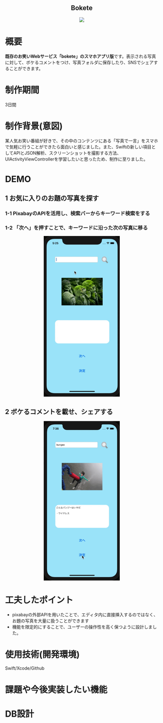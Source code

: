 <h2 align="center">Bokete</h2>

<p align="center">
  <img src="https://i.gyazo.com/7e462ae0d2db65c3258fd02c5011ebac.png" width="250px;"/>
</p>

# 概要
**既存のお笑いWebサービス「bokete」のスマホアプリ版**です。表示される写真に対して、ボケるコメントをつけ、写真フォルダに保存したり、SNSでシェアすることができます。

# 制作期間
3日間

# 制作背景(意図)
某人気お笑い番組が好きで、その中のコンテンツにある「写真で一言」をスマホで気軽に行うことができたら面白いと感じました。また、Swiftの新しい項目としてAPIとJSON解析、スクリーンショットを撮影する方法、UIActivityViewControllerを学習したいと思ったため、制作に至りました。
 
# DEMO
## 1 お気に入りのお題の写真を探す
### 1-1 PixabayのAPIを活用し、検索バーからキーワード検索をする
### 1-2 「次へ」を押すことで、キーワードに沿った次の写真に移る
<p align="center">
  <img src="761e05c4504c78416e55e63d43f4897b.gif" width="250px;"/>
</p>

## 2 ボケるコメントを載せ、シェアする
<p align="center">
  <img src="9c4fdf5499764ed3d45cda4810e33423.gif" width="250px;"/>
</p>

# 工夫したポイント
- pixabayの外部APIを用いたことで、エディタ内に直接挿入するのではなく、お題の写真を大量に扱うことができます
- 機能を限定的にすることで、ユーザーの操作性を高く保つように設計しました。

# 使用技術(開発環境)
Swift/Xcode/Github

# 課題や今後実装したい機能


# DB設計
